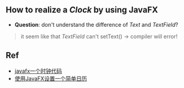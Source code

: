 ## How to realize a *Clock* by using JavaFX


- **Question**: don't understand the difference of *Text* and *TextField*?

> it seem like that *TextField* can't setText() -> compiler will error!


## Ref

- [javafx一个时钟代码](http://bbs.csdn.net/topics/390954186)
- [使用JavaFX设置一个简单日历](http://blog.csdn.net/smart_snail/article/details/52843497)
